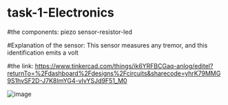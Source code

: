 # task-1-Electronics

#the components:
piezo sensor-resistor-led

#Explanation of the sensor:
This sensor measures any tremor, and this identification emits a volt

#the link:
https://www.tinkercad.com/things/ik6YRFBCGaq-anlog/editel?returnTo=%2Fdashboard%2Fdesigns%2Fcircuits&sharecode=yhrK79MMG9S1hvSF2D-J7K8ImYG4-vIvYSJd9F51_M0

![image](https://github.com/user-attachments/assets/04bea2ff-d6e7-42cd-9ae9-a5ea5c3ccc85)

